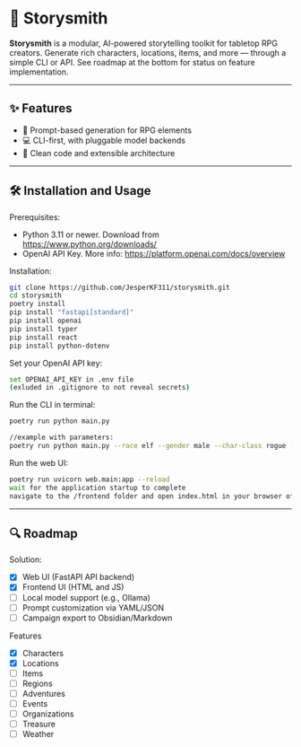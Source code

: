 # 🎩 Storysmith

**Storysmith** is a modular, AI-powered storytelling toolkit for tabletop RPG creators. Generate rich characters, locations, items, and more — through a simple CLI or API. See roadmap at the bottom for status on feature implementation.

---

## ✨ Features

- 🔮 Prompt-based generation for RPG elements
- 💻 CLI-first, with pluggable model backends
- 🧱 Clean code and extensible architecture

---

## 🛠️ Installation and Usage

Prerequisites: 
- Python 3.11 or newer. Download from https://www.python.org/downloads/
- OpenAI API Key. More info: https://platform.openai.com/docs/overview

Installation:
```bash
git clone https://github.com/JesperKF311/storysmith.git
cd storysmith
poetry install
pip install "fastapi[standard]"
pip install openai
pip install typer
pip install react
pip install python-dotenv
```

Set your OpenAI API key:
```bash
set OPENAI_API_KEY in .env file
(exluded in .gitignore to not reveal secrets)
```

Run the CLI in terminal:
```bash
poetry run python main.py

//example with parameters: 
poetry run python main.py --race elf --gender male --char-class rogue --tone dark --genre fantasy  
```

Run the web UI:
```bash
poetry run uvicorn web.main:app --reload
wait for the application startup to complete
navigate to the /frontend folder and open index.html in your browser of choice
```

---

## 🔍 Roadmap

Solution:
- [x] Web UI (FastAPI API backend)
- [x] Frontend UI (HTML and JS)
- [ ] Local model support (e.g., Ollama)
- [ ] Prompt customization via YAML/JSON
- [ ] Campaign export to Obsidian/Markdown

Features
- [x] Characters
- [x] Locations
- [ ] Items
- [ ] Regions
- [ ] Adventures
- [ ] Events
- [ ] Organizations
- [ ] Treasure
- [ ] Weather
